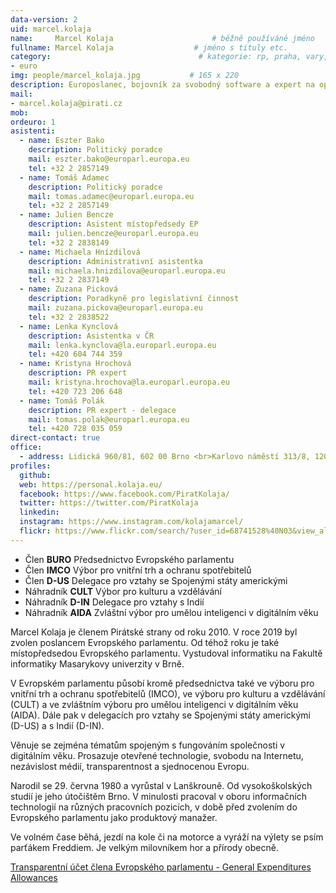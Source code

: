 ```yaml
---
data-version: 2
uid: marcel.kolaja
name:     Marcel Kolaja                      # běžně používáné jméno
fullname: Marcel Kolaja                  # jméno s tituly etc.
category:                                 # kategorie: rp, praha, vary, hradec, jmk, senat
- euro
img: people/marcel_kolaja.jpg           # 165 x 220
description: Europoslanec, bojovník za svobodný software a expert na opensource technologie
mail:
- marcel.kolaja@pirati.cz
mob: 
ordeuro: 1
asistenti:
  - name: Eszter Bako
    description: Politický poradce
    mail: eszter.bako@europarl.europa.eu
    tel: +32 2 2857149
  - name: Tomáš Adamec
    description: Politický poradce
    mail: tomas.adamec@europarl.europa.eu
    tel: +32 2 2857149
  - name: Julien Bencze
    description: Asistent místopředsedy EP
    mail: julien.bencze@europarl.europa.eu
    tel: +32 2 2838149
  - name: Michaela Hnízdilová
    description: Administrativní asistentka
    mail: michaela.hnizdilova@europarl.europa.eu
    tel: +32 2 2837149
  - name: Zuzana Picková
    description: Poradkyně pro legislativní činnost
    mail: zuzana.pickova@europarl.europa.eu
    tel: +32 2 2838522
  - name: Lenka Kynclová
    description: Asistentka v ČR
    mail: lenka.kynclova@la.europarl.europa.eu
    tel: +420 604 744 359       
  - name: Kristyna Hrochová
    description: PR expert
    mail: kristyna.hrochova@la.europarl.europa.eu
    tel: +420 723 206 648       
  - name: Tomáš Polák
    description: PR expert - delegace
    mail: tomas.polak@europarl.europa.eu
    tel: +420 728 035 059  
direct-contact: true
office: 
  - address: Lidická 960/81, 602 00 Brno <br>Karlovo náměstí 313/8, 120 00 Praha 2
profiles:
  github:
  web: https://personal.kolaja.eu/
  facebook: https://www.facebook.com/PiratKolaja/ 
  twitter: https://twitter.com/PiratKolaja
  linkedin:
  instagram: https://www.instagram.com/kolajamarcel/
  flickr: https://www.flickr.com/search/?user_id=68741528%40N03&view_all=1&text=Marcel%20Kolaja
---
```

* Člen **BURO**  Předsednictvo Evropského parlamentu  
* Člen **IMCO**  Výbor pro vnitřní trh a ochranu spotřebitelů  
* Člen **D-US**  Delegace pro vztahy se Spojenými státy americkými   
* Náhradník  **CULT**  Výbor pro kulturu a vzdělávání  
* Náhradník  **D-IN**  Delegace pro vztahy s Indií  
* Náhradník **AIDA** Zvláštní výbor pro umělou inteligenci v digitálním věku


Marcel Kolaja je členem Pirátské strany od roku 2010. V roce 2019 byl zvolen poslancem Evropského parlamentu. Od téhož roku je také místopředsedou Evropského parlamentu. Vystudoval informatiku na Fakultě informatiky Masarykovy univerzity v Brně.

V Evropském parlamentu působí kromě předsednictva také ve výboru pro vnitřní trh a ochranu spotřebitelů (IMCO), ve výboru pro kulturu a vzdělávání (CULT) a ve zvláštním výboru pro umělou inteligenci v digitálním věku (AIDA). Dále pak v delegacích pro vztahy se Spojenými státy americkými (D-US) a s Indií (D-IN).

Věnuje se zejména tématům spojeným s fungováním společnosti v digitálním věku. Prosazuje otevřené technologie, svobodu na Internetu, nezávislost médií, transparentnost a sjednocenou Evropu.

Narodil se 29. června 1980 a vyrůstal v Lanškrouně. Od vysokoškolských studií je jeho útočištěm Brno. V minulosti pracoval v oboru informačních technologií na různých pracovních pozicích, v době před zvolením do Evropského parlamentu jako produktový manažer.

Ve volném čase běhá, jezdí na kole či na motorce a vyráží na výlety se psím parťákem Freddiem. Je velkým milovníkem hor a přírody obecně.


[Transparentní účet člena Evropského parlamentu - General Expenditures Allowances](https://ib.fio.cz/ib/transparent?a=2901637243)
